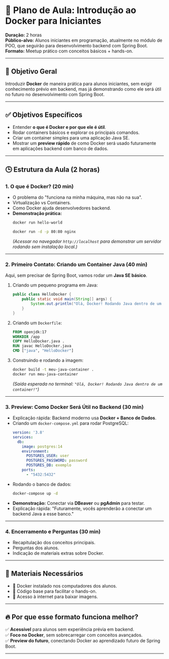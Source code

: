 # 📌 Plano de Aula: Introdução ao Docker para Iniciantes  

**Duração:** 2 horas  
**Público-alvo:** Alunos iniciantes em programação, atualmente no módulo de POO, que seguirão para desenvolvimento backend com Spring Boot.  
**Formato:** Meetup prático com conceitos básicos + hands-on.  

---

## 🎯 Objetivo Geral  
Introduzir **Docker** de maneira prática para alunos iniciantes, sem exigir conhecimento prévio em backend, mas já demonstrando como ele será útil no futuro no desenvolvimento com Spring Boot.

---

## ✅ Objetivos Específicos
- Entender **o que é Docker e por que ele é útil**.
- Rodar containers básicos e explorar os principais comandos.
- Criar um container simples para uma aplicação Java SE.
- Mostrar um **preview rápido** de como Docker será usado futuramente em aplicações backend com banco de dados.

---

## 🕒 Estrutura da Aula (2 horas)

### **1. O que é Docker? (20 min)**
- O problema do "funciona na minha máquina, mas não na sua".
- Virtualização vs Containers.
- Como Docker ajuda desenvolvedores backend.
- **Demonstração prática:**  
  ```bash
  docker run hello-world
  ```
  ```bash
  docker run -d -p 80:80 nginx
  ```
  _(Acessar no navegador `http://localhost` para demonstrar um servidor rodando sem instalação local.)_

---

### **2. Primeiro Contato: Criando um Container Java (40 min)**
Aqui, sem precisar de Spring Boot, vamos rodar um **Java SE básico**.

1. Criando um pequeno programa em Java:
   ```java
   public class HelloDocker {
       public static void main(String[] args) {
           System.out.println("Olá, Docker! Rodando Java dentro de um container!");
       }
   }
   ```
2. Criando um `Dockerfile`:
   ```dockerfile
   FROM openjdk:17
   WORKDIR /app
   COPY HelloDocker.java .
   RUN javac HelloDocker.java
   CMD ["java", "HelloDocker"]
   ```
3. Construindo e rodando a imagem:
   ```bash
   docker build -t meu-java-container .
   docker run meu-java-container
   ```
   _(Saída esperada no terminal: `"Olá, Docker! Rodando Java dentro de um container!"`)_

---

### **3. Preview: Como Docker Será Útil no Backend (30 min)**
- Explicação rápida: Backend moderno usa **Docker + Banco de Dados**.
- Criando um `docker-compose.yml` para rodar PostgreSQL:
  ```yaml
  version: '3.8'
  services:
    db:
      image: postgres:14
      environment:
        POSTGRES_USER: user
        POSTGRES_PASSWORD: password
        POSTGRES_DB: exemplo
      ports:
        - "5432:5432"
  ```
- Rodando o banco de dados:
  ```bash
  docker-compose up -d
  ```
- **Demonstração:** Conectar via **DBeaver** ou **pgAdmin** para testar.
- Explicação rápida: "Futuramente, vocês aprenderão a conectar um backend Java a esse banco."

---

### **4. Encerramento e Perguntas (30 min)**
- Recapitulação dos conceitos principais.
- Perguntas dos alunos.
- Indicação de materiais extras sobre Docker.

---

## 📂 Materiais Necessários
- 📌 Docker instalado nos computadores dos alunos.
- 📌 Código base para facilitar o hands-on.
- 📌 Acesso à internet para baixar imagens.

---

## 🔥 Por que esse formato funciona melhor?
✅ **Acessível** para alunos sem experiência prévia em backend.  
✅ **Foco no Docker**, sem sobrecarregar com conceitos avançados.  
✅ **Preview do futuro**, conectando Docker ao aprendizado futuro de Spring Boot.  

---
